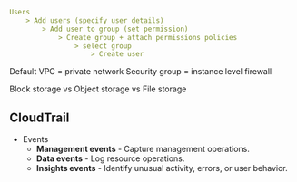 
```yaml
Users 
    > Add users (specify user details) 
        > Add user to group (set permission) 
            > Create group + attach permissions policies 
                > select group 
                    > Create user
```

Default VPC = private network
Security group = instance level firewall 


Block storage vs Object storage vs File storage

## CloudTrail
- Events
  - **Management events** - Capture management operations.
  - **Data events** - Log resource operations.
  - **Insights events** - Identify unusual activity, errors, or user behavior.
 

